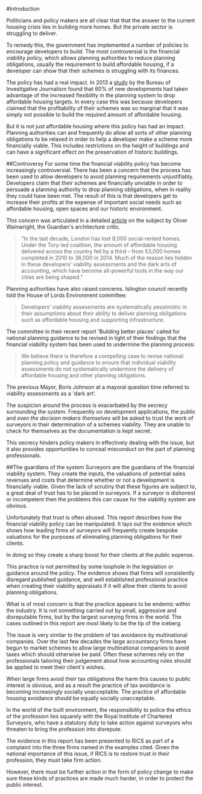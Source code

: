 #Introduction

Politicians and policy makers are all clear that that the answer to the current housing crisis lies in building more homes. But the private sector is struggling to deliver. 

To remedy this, the government has implemented a number of policies to encourage developers to build. The most controversial is the financial viability policy, which allows planning authorities to reduce planning obligations, usually the requirement to build affordable housing, if a developer can show that their schemes is struggling with its finances.

The policy has had a real impact. In 2013 a [study](https://www.thebureauinvestigates.com/2013/09/18/thousands-of-affordable-homes-axed/) by the Bureau of Investigative Journalism found that 60% of new developments had taken advantage of the increased flexibility in the planning system to drop affordable housing targets. In every case this was because developers claimed that the profitability of their schemes was so marginal that it was simply not possible to build the required amount of affordable housing.

But it is not just affordable housing where this policy has had an impact. Planning authorities can and frequently do allow all sorts of other planning obligations to be relaxed in order to help a developer make a scheme more financially viable. This includes restrictions on the height of buildings and can have a significant effect on the preservation of historic buildings.

##Controversy
For some time the financial viability policy has become increasingly controversial. There has been a concern that the process has been used to allow developers to avoid planning requirements unjustifiably. Developers claim that their schemes are financially unviable in order to persuade a planning authority to drop planning obligations, when in reality they could have been met. The result of this is that developers get to increase their profits at the expense of important social needs such as affordable housing, open spaces and our historic environment.

This concern was articulated in a detailed [article]( https://www.theguardian.com/cities/2015/jun/25/london-developers-viability-planning-affordable-social-housing-regeneration-oliver-wainwright) on the subject by Oliver Wainwright, the Guardian's architecture critic. 

>"In the last decade, London has lost 8,000 social-rented homes. Under the Tory-led coalition, the amount of affordable housing delivered across the country fell by a third – from 53,000 homes completed in 2010 to 36,000 in 2014. Much of the reason lies hidden in these developers’ viability assessments and the dark arts of accounting, which have become all-powerful tools in the way our cities are being shaped."

Planning authorities have also raised concerns. Islington council recently told the House of Lords Environment committee:

>Developers’ viability assessments are systematically pessimistic in their assumptions about
their ability to deliver planning obligations such as affordable housing and
supporting infrastructure.

The committee in their recent report 'Building better places' called for national planning guidance to be revised in light of their findings that the financial viability system has been used to undermine the planning process: 

>We believe there is therefore a compelling case to revise national planning policy and guidance to ensure that individual viability assessments do not systematically undermine the delivery of affordable housing and other planning obligations.

The previous Mayor, Boris Johnson at a mayoral question time referred to viability assessments as a 'dark art'. 

The suspicion around the process is exacerbated by the secrecy surrounding the system. Frequently on development applications, the public and *even the decision makers themselves* will be asked to trust the work of surveyors in their determination of a schemes viability. They are unable to check for themselves as the documentation is kept secret. 

This secrecy hinders policy makers in effectively dealing with the issue, but it also provides opportunities to conceal misconduct on the part of planning professionals. 

##The guardians of the system
Surveyors are the guardians of the financial viability system. They create the inputs, the valuations of potential sales revenues and costs that determine whether or not a development is financially viable. Given the lack of scrutiny that these figures are subject to, a great deal of trust has to be placed in surveyors. If a surveyor is dishonest or incompetent then the problems this can cause for the viability system are obvious. 

Unfortunately that trust is often abused. This report describes how the financial viability policy can be manipulated. It lays out the evidence which shows how leading firms of surveyors will frequently create bespoke valuations for the purposes of eliminating planning obligations for their clients.

In doing so they create a sharp boost for their clients at the public expense. 

This practice is not permitted by some loophole in the legislation or guidance around the policy. The evidence shows that firms will consistently disregard published guidance, and well established professional practice when creating their viability appraisals if it will allow their clients to avoid planning obligations. 

What is of most concern is that the practice appears to be endemic within the industry. It is not something carried out by small, aggressive and disreputable firms, but by the largest surveying firms in the world. The cases outlined in this report are most likely to be the tip of the iceberg. 

The issue is very similar to the problem of tax avoidance by multinational companies. Over the last few decades the large accountancy firms have begun to market schemes to allow large multinational companies to avoid taxes which should otherwise be paid. Often these schemes rely on the professionals tailoring their judgement about how accounting rules should be applied to meet their client's wishes.  

When large firms avoid their tax obligations the harm this causes to public interest is obvious, and as a result the practice of tax avoidance is becoming increasingly socially unacceptable. The practice of affordable housing avoidance should be equally socially unacceptable. 

In the world of the built environment, the responsibility to police the ethics of the profession lies squarely with the Royal Institute of Chartered Surveyors, who have a statutory duty to take action against surveyors who threaten to bring the profession into disrepute. 

The evidence in this report has been presented to RICS as part of a complaint into the three firms named in the examples cited. Given the national importance of this issue, if RICS is to restore trust in their profession, they must take firm action.

However, there must be further action in the form of policy change to make sure these kinds of practices are made much harder, in order to protect the public interest. 